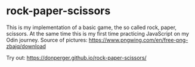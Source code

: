 # rock-paper-scissors
This is my implementation of a basic game, the so called rock, paper, scissors.
At the same time this is my first time practicing JavaScript on my Odin journey.
Source of pictures: https://www.pngwing.com/en/free-png-zbajq/download

Try out: https://donperger.github.io/rock-paper-scissors/
